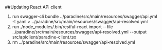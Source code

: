 ##Updating React API client

1. run swagger-cli bundle ../paradine/src/main/resources/swagger/api.yml -t yaml > ../paradine/src/main/resources/swagger/api-resolved.yml
2. run ./node_modules/.bin/restful-react import --file ../paradine/src/main/resources/swagger/api-resolved.yml --output src/apiclient/paradine-client.tsx
3. rm ../paradine/src/main/resources/swagger/api-resolved.yml
